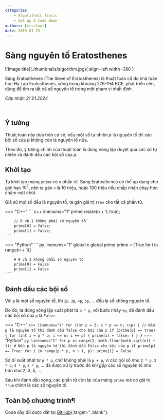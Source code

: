 ```yaml
---
categories:
    - Algorithmic frolic
    - Set up & Code down
authors: [mrschool]
date: 2015-01-25
---
```


# Sàng nguyên tố Eratosthenes

<div class="result" markdown>
![Image title](./thumbnails/algorithm.jpg){ align=left width=360 }

Sàng Eratosthenes (The Sieve of Eratosthenes) là thuật toán cổ do nhà toán học Hy Lạp Eratosthenes, sống trong khoảng 276-194 BCE, phát triển nên, dùng để tìm ra tất cả số nguyên tố trong một phạm vi nhất định.
</div>

*Cập nhật: 21.01.2024*

<!-- more -->

<br>

## Ý tưởng

Thuật toán này dựa trên cơ sở, nếu một số tự nhiên $p$ là nguyên tố thì các bội số của $p$ không còn là nguyên tố nữa.

Theo đó, ý tưởng chính của thuật toán là dùng vòng lặp duyệt qua các số tự nhiên và đánh dấu các bội số của $p$.

## Khởi tạo

Ta khởi tạo mảng `prime` có `n` phần tử. Sàng Eratosthenes có thể áp dụng cho giới hạn $10^7$, nên ta gán `n` là 10 triệu, hoặc 100 triệu nếu chấp nhận chạy hơn chậm một chút.

Giả sử mọi số đều là nguyên tố, ta gán giá trị `True` cho tất cả phần tử.

=== "C++"
    ``` c++ linenums="1"
        prime.resize(n + 1, true);
        
        // 0 và 1 không phải số nguyên tố
        prime[0] = false;
        prime[1] = false; 
    ```
=== "Python"
    ``` py linenums="1"
        global n
        global prime
        prime = [True for i in range(n + 1)]   

        # 0 và 1 không phải số nguyên tố
        prime[0] = False
        prime[1] = False
    ```

## Đánh dấu các bội số

Với `p` là một số nguyên tố, thì `2p`, `3p`, `4p`, `5p`, ... đều là số không nguyên tố.

Do đó, ta dùng vòng lặp xuất phát từ `p * p`, với bước nhảy `+p`, để đánh dấu các bội số của `p` là `False`.

=== "C++"
    ``` c++ linenums="1"
        for (int p = 2; p * p <= n; ++p)
        {
            // Nếu p là nguyên tố thì đánh dấu false cho bội của p
            if (prime[p] == true)
            {
                for (int i = p * p; i <= n; i += p)
                {
                    prime[i] = false;
                }
            }
        }
    ```
=== "Python"
    ``` py linenums="1"
        for p in range(2, math.floor(math.sqrt(n)) + 1):
            # Nếu p là nguyên tố thì đánh dấu False cho bội của p
            if prime[p] == True:
                for i in range(p * p, n + 1, p):
                    prime[i] = False
    ```

Sở dĩ xuất phát từ `p * p`, chứ không phải là `p + p`, vì các bội số như `2 * p`, `3 * p`, `4 * p`, `5 * p`, ... đã được xử lý trước đó *khi gặp* các số nguyên tố nhỏ hơn như 2, 3, 5, ...

Sau khi đánh dấu xong, các phần tử còn lại của mảng `prime` mà có giá trị `True` chính là các số nguyên tố.

## Toàn bộ chương trình¶

Code đầy đủ được đặt tại [GitHub](https://github.com/vtchitruong/General/tree/main/Prime){:target="_blank"}.